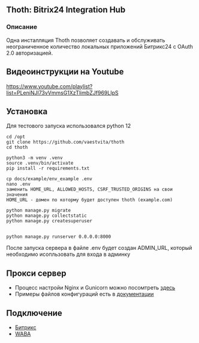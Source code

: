 ## Thoth: Bitrix24 Integration Hub 

### Описание

Одна инсталляция Thoth позволяет создавать и обслуживать неограниченное количество локальных приложений Битрикс24 с OAuth 2.0 авторизацией.

## Видеоинструкции на Youtube

https://www.youtube.com/playlist?list=PLeniNJl73vVmmsG1XzTlimbZJf969LIpS


## Установка 

Для тестового запуска использовался python 12

```
cd /opt
git clone https://github.com/vaestvita/thoth
cd thoth

python3 -m venv .venv
source .venv/bin/activate
pip install -r requirements.txt

cp docs/example/env_example .env 
nano .env
заменить HOME_URL, ALLOWED_HOSTS, CSRF_TRUSTED_ORIGINS на свои значения
HOME_URL - домен по которму будет доступен thoth (example.com)

python manage.py migrate
python manage.py collectstatic
python manage.py createsuperuser


python manage.py runserver 0.0.0.0:8000

```

После запуска сервера в файле .env будет создан ADMIN_URL, который необходимо исопльзовать для входа в админку

## Прокси сервер 
+ Процесс настройи Nginx и Gunicorn можно посомтреть [здесь](https://www.digitalocean.com/community/tutorials/how-to-set-up-django-with-postgres-nginx-and-gunicorn-on-ubuntu)
+ Примеры файлов конфигураций есть в [документации](docs/example)

## Подключение 

+ [Битрикс](docs/bitrix.md)
+ [WABA](docs/waba.md)
